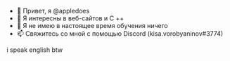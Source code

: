 - 👋 Привет, я @appledoes
- 👀 Я интересны в веб-сайтов и C ++
- 🌱 Я не имею в настоящее время обучения ничего
- 📫 Свяжитесь со мной с помощью Discord (kisa.vorobyaninov#3774)

i speak english btw

<!---
appledoes/appledoes is a ✨ special ✨ repository because its `README.md` (this file) appears on your GitHub profile.
You can click the Preview link to take a look at your changes.
--->

